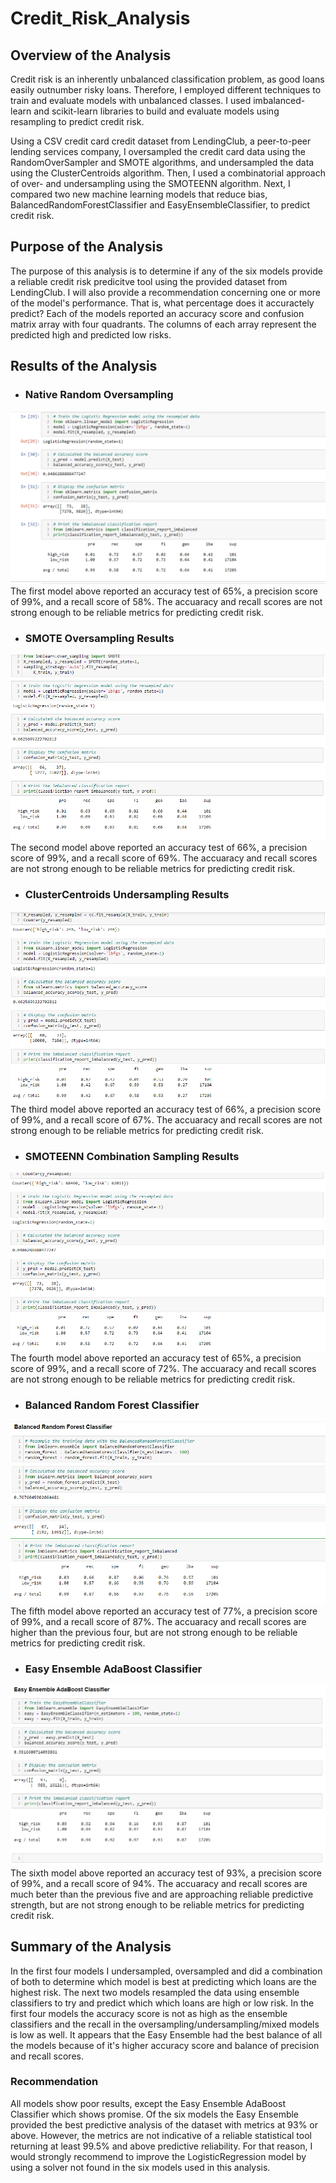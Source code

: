 # Credit_Risk_Analysis
## Overview of the Analysis

Credit risk is an inherently unbalanced classification problem, as good loans easily outnumber risky loans. Therefore, I employed different techniques to train and evaluate models with unbalanced classes. I used imbalanced-learn and scikit-learn libraries to build and evaluate models using resampling to predict credit risk.

Using a CSV credit card credit dataset from LendingClub, a peer-to-peer lending services company, I oversampled the credit card data using the RandomOverSampler and SMOTE algorithms, and undersampled the data using the ClusterCentroids algorithm. Then, I used a combinatorial approach of over- and undersampling using the SMOTEENN algorithm. Next, I compared two new machine learning models that reduce bias, BalancedRandomForestClassifier and EasyEnsembleClassifier, to predict credit risk.

## Purpose of the Analysis
The purpose of this analysis is to determine if any of the six models provide a reliable credit risk predicitve tool using the provided dataset from LendingClub. I will also provide a recommendation concerning one or more of the model's performance. That is, what percentage does it accuractely predict? Each of the models reported an accuracy score and confusion matrix array with four quadrants. The columns of each array represent the predicted high and predicted low risks. 

## Results of the Analysis

- ### Native Random Oversampling


<img src="Resources/oversampling1.png">
The first model above reported an accuracy test of 65%, a precision score of 99%, and a recall score of 58%. The accuaracy and recall scores are not strong enough to be reliable metrics for predicting credit risk.


- ### SMOTE Oversampling Results
<img src="Resources/over_results2.png">
The second model above reported an accuracy test of 66%, a precision score of 99%, and a recall score of 69%. The accuaracy and recall scores are not strong enough to be reliable metrics for predicting credit risk.


- ### ClusterCentroids Undersampling Results
<img src="Resources/under_results3.png">
The third model above reported an accuracy test of 66%, a precision score of 99%, and a recall score of 67%. The accuaracy and recall scores are not strong enough to be reliable metrics for predicting credit risk.


- ### SMOTEENN Combination Sampling Results
<img src="Resources/combo_results4.png">
The fourth model above reported an accuracy test of 65%, a precision score of 99%, and a recall score of 72%. The accuaracy and recall scores are not strong enough to be reliable metrics for predicting credit risk.


- ### Balanced Random Forest Classifier
<img src="Resources/forest_results5.png">
The fifth model above reported an accuracy test of 77%, a precision score of 99%, and a recall score of 87%. The accuaracy and recall scores are higher than the previous four, but are not strong enough to be reliable metrics for predicting credit risk.


- ### Easy Ensemble AdaBoost Classifier
<img src="Resources/easy_results6.png">
The sixth model above reported an accuracy test of 93%, a precision score of 99%, and a recall score of 94%. The accuaracy and recall scores are much beter than the previous five and are approaching reliable predictive strength, but are not strong enough to be reliable metrics for predicting credit risk.


## Summary of the Analysis
In the first four models I undersampled, oversampled and did a combination of both to determine which model is best at predicting which loans are the highest risk. The next two models resampled the data using ensemble classifiers to try and predict which which loans are high or low risk. In the first four models the accuracy score is not as high as the ensemble classifiers and the recall in the oversampling/undersampling/mixed models is low as well. It appears that the Easy Ensemble had the best balance of all the models because of it's higher accuracy score and balance of precision and recall scores.


### Recommendation
All models show poor results, except the Easy Ensemble AdaBoost Classifier which shows promise. Of the six models the Easy Ensemble provided the best predictive analysis of the dataset with metrics at 93% or above. However, the metrics are not indicative of a reliable statistical tool returning at least 99.5% and above predictive reliability. For that reason, I would strongly recommend to improve the LogisticRegression model by using a solver not found in the six models used in this analysis. 
